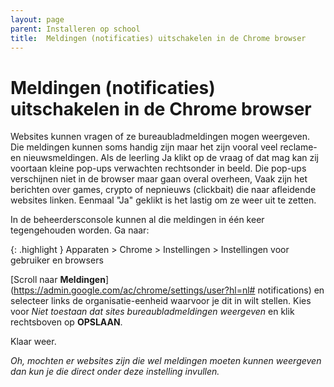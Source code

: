 ```yaml
---
layout: page
parent: Installeren op school
title:  Meldingen (notificaties) uitschakelen in de Chrome browser 
---
```


# Meldingen (notificaties) uitschakelen in de Chrome browser

Websites kunnen vragen of ze bureaubladmeldingen mogen weergeven. Die meldingen kunnen soms handig zijn maar het zijn vooral veel reclame- en nieuwsmeldingen. Als de leerling Ja klikt op de vraag of dat mag kan zij voortaan kleine pop-ups verwachten rechtsonder in beeld. Die pop-ups verschijnen niet in de browser maar gaan overal overheen, Vaak zijn het berichten over games, crypto of nepnieuws (clickbait) die naar afleidende websites linken. Eenmaal "Ja" geklikt is het lastig om ze weer uit te zetten.

In de beheerdersconsole kunnen al die meldingen in één keer tegengehouden worden. Ga naar:

{: .highlight }
Apparaten > Chrome > Instellingen > Instellingen voor gebruiker en browsers

[Scroll naar **Meldingen**](https://admin.google.com/ac/chrome/settings/user?hl=nl# notifications) en selecteer links de organisatie-eenheid waarvoor je dit in wilt stellen.
Kies voor _Niet toestaan dat sites bureaubladmeldingen weergeven_ en klik rechtsboven op **OPSLAAN**.

Klaar weer.

_Oh, mochten er websites zijn die wel meldingen moeten kunnen weergeven dan kun je die direct onder deze instelling invullen._ 


